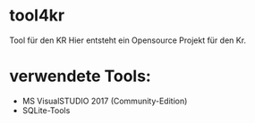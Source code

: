 # tool4kr
Tool für den KR
Hier entsteht ein Opensource Projekt für den Kr.
# verwendete Tools:
- MS VisualSTUDIO 2017 (Community-Edition)
- SQLite-Tools